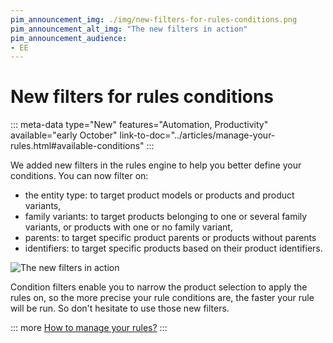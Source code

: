 ```yaml
---
pim_announcement_img: ./img/new-filters-for-rules-conditions.png
pim_announcement_alt_img: "The new filters in action"
pim_announcement_audience:
- EE
---
```


# New filters for rules conditions
::: meta-data type="New" features="Automation, Productivity" available="early October" link-to-doc="../articles/manage-your-rules.html#available-conditions"
:::

We added new filters in the rules engine to help you better define your conditions. You can now filter on:
- the entity type: to target product models or products and product variants,
- family variants: to target products belonging to one or several family variants, or products with one or no family variant,
- parents: to target specific product parents or products without parents
- identifiers: to target specific products based on their product identifiers.

![The new filters in action](../img/new-filters-for-rules-conditions.png)

Condition filters enable you to narrow the product selection to apply the rules on, so the more precise your rule conditions are, the faster your rule will be run. So don't hesitate to use those new filters.

::: more
[How to manage your rules?](../articles/manage-your-rules.html)
:::
